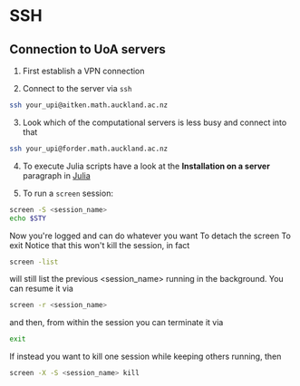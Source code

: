 # SSH

## Connection to UoA servers
1. First establish a VPN connection

2. Connect to the server via `ssh`
```bash
ssh your_upi@aitken.math.auckland.ac.nz
```
3. Look which of the computational servers is less busy and connect into that
```bash
ssh your_upi@forder.math.auckland.ac.nz
```
4. To execute Julia scripts have a look at the __Installation on a server__ paragraph in [Julia](Julia.md)

5. To run a `screen` session:
```bash
screen -S <session_name>
echo $STY
```
Now you're logged and can do whatever you want
To detach the screen 
<c-a>
To exit 
<c-d>
Notice that this won't kill the session, in fact
```bash
screen -list
```
will still list the previous <session_name> running in the background.
You can resume it via
```bash
screen -r <session_name>
```
and then, from within the session you can terminate it via
```bash
exit
```
If instead you want to kill one session while keeping others running, then
```bash
screen -X -S <session_name> kill
```
